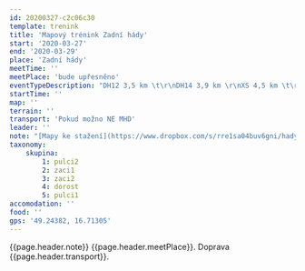 ```yaml
---
id: 20200327-c2c06c30
template: trenink
title: 'Mapový trénink Zadní hády'
start: '2020-03-27'
end: '2020-03-29'
place: 'Zadní hády'
meetTime: ''
meetPlace: 'bude upřesněno'
eventTypeDescription: "DH12 3,5 km \t\r\nDH14 3,9 km \r\nXS 4,5 km \t\r\nS 5,9 km \t\r\nM 7,5 km\r\nL 9,2 km"
startTime: ''
map: ''
terrain: ''
transport: 'Pokud možno NE MHD'
leader: ''
note: "[Mapy ke stažení](https://www.dropbox.com/s/rre1sa04buv6gni/hady_tisk.zip?dl=0)\r\n[Tabulka příjezdů](https://docs.google.com/spreadsheets/d/1oTNhb0Lmm7Er_BMHohF_uQ_GXFJlWfUkiMWsH49hV8I/edit?usp=sharing)\r\n\r\nV případě zájmu dodáme i tratě DH10 (pište [Jendovi](dorost@zabiny.club))."
taxonomy:
    skupina:
        1: pulci2
        2: zaci1
        3: zaci2
        4: dorost
        5: pulci1
accomodation: ''
food: ''
gps: '49.24382, 16.71305'
---
```

{{page.header.note}}
 {{page.header.meetPlace}}. Doprava {{page.header.transport}}.

